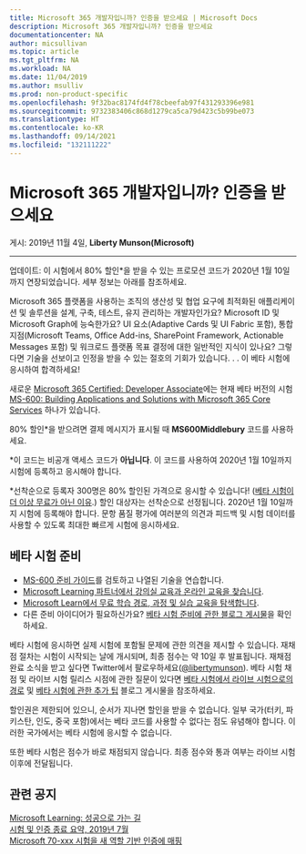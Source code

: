 ```yaml
---
title: Microsoft 365 개발자입니까? 인증을 받으세요 | Microsoft Docs
description: Microsoft 365 개발자입니까? 인증을 받으세요
documentationcenter: NA
author: micsullivan
ms.topic: article
ms.tgt_pltfrm: NA
ms.workload: NA
ms.date: 11/04/2019
ms.author: msulliv
ms.prod: non-product-specific
ms.openlocfilehash: 9f32bac8174fd4f78cbeefab97f431293396e981
ms.sourcegitcommit: 9732383406c868d1279ca5ca79d423c5b99be073
ms.translationtype: HT
ms.contentlocale: ko-KR
ms.lasthandoff: 09/14/2021
ms.locfileid: "132111222"
---
```

# <a name="are-you-a-microsoft-365-developer-its-time-to-be-certified"></a>Microsoft 365 개발자입니까? 인증을 받으세요

게시: 2019년 11월 4일, **Liberty Munson(Microsoft)**

___

업데이트: 이 시험에서 80% 할인*을 받을 수 있는 프로모션 코드가 2020년 1월 10일까지 연장되었습니다. 세부 정보는 아래를 참조하세요.

Microsoft 365 플랫폼을 사용하는 조직의 생산성 및 협업 요구에 최적화된 애플리케이션 및 솔루션을 설계, 구축, 테스트, 유지 관리하는 개발자인가요? Microsoft ID 및 Microsoft Graph에 능숙한가요? UI 요소(Adaptive Cards 및 UI Fabric 포함), 통합 지점(Microsoft Teams, Office Add-ins, SharePoint Framework, Actionable Messages 포함) 및 워크로드 플랫폼 목표 결정에 대한 일반적인 지식이 있나요? 그렇다면 기술을 선보이고 인정을 받을 수 있는 절호의 기회가 있습니다. . . 이 베타 시험에 응시하여 합격하세요!

새로운 [Microsoft 365 Certified: Developer Associate](/learn/certifications/microsoft-365-developer-associate?WT.mc_id=msignitethetour2019_MS600blog_cert_m365developer-blog-wwlcertification)에는 현재 베타 버전의 시험 [MS-600: Building Applications and Solutions with Microsoft 365 Core Services](/learn/certifications/exams/ms-600?WT.mc_id=msignitethetour2019_MS600blog_cert_examsms600-blog-wwl) 하나가 있습니다.

80% 할인*을 받으려면 결제 메시지가 표시될 때 **MS600Middlebury** 코드를 사용하세요.

*이 코드는 비공개 액세스 코드가 **아닙니다**. 이 코드를 사용하여 2020년 1월 10일까지 시험에 등록하고 응시해야 합니다.

*선착순으로 등록자 300명은 80% 할인된 가격으로 응시할 수 있습니다! ([베타 시험이 더 이상 무료가 아닌 이유](https://www.microsoft.com/en-us/learning/community-blog-post.aspx?BlogId=8&Id=374922).) 할인 대상자는 선착순으로 선정됩니다. 2020년 1월 10일까지 시험에 등록해야 합니다. 문항 품질 평가에 여러분의 의견과 피드백 및 시험 데이터를 사용할 수 있도록 최대한 빠르게 시험에 응시하세요.

## <a name="preparing-for-beta-exams"></a>베타 시험 준비

- [MS-600 준비 가이드](/learn/certifications/exams/ms-600)를 검토하고 나열된 기술을 연습합니다.
- [Microsoft Learning 파트너에서 강의실 교육과 온라인 교육을 찾습니다](https://www.microsoft.com/learning/course-list.aspx).
- [Microsoft Learn에서 무료 학습 경로, 과정 및 실습 교육을 탐색합니다](/learn/browse).
- 다른 준비 아이디어가 필요하신가요? [베타 시험 준비에 관한 블로그 게시물](https://www.microsoft.com/en-us/learning/community-blog-post.aspx?BlogId=8&Id=374544)을 확인하세요.

베타 시험에 응시하면 실제 시험에 포함될 문제에 관한 의견을 제시할 수 있습니다. 재채점 절차는 시험이 시작되는 날에 개시되며, 최종 점수는 약 10일 후 발표됩니다. 재채점 완료 소식을 받고 싶다면 Twitter에서 팔로우하세요([@libertymunson](https://twitter.com/libertymunson)). 베타 시험 채점 및 라이브 시험 릴리스 시점에 관한 질문이 있다면 [베타 시험에서 라이브 시험으로의 경로](https://www.microsoft.com/en-us/learning/community-blog-post.aspx?BlogId=8&Id=374675) 및 [베타 시험에 관한 추가 팁](https://www.microsoft.com/en-us/learning/community-blog-post.aspx?BlogId=8&Id=374723) 블로그 게시물을 참조하세요.

할인권은 제한되어 있으니, 순서가 지나면 할인을 받을 수 없습니다. 일부 국가(터키, 파키스탄, 인도, 중국 포함)에서는 베타 코드를 사용할 수 없다는 점도 유념해야 합니다. 이러한 국가에서는 베타 시험에 응시할 수 없습니다.

또한 베타 시험은 점수가 바로 채점되지 않습니다. 최종 점수와 통과 여부는 라이브 시험 이후에 전달됩니다.

## <a name="related-announcements"></a>관련 공지

[Microsoft Learning: 성공으로 가는 길](https://www.microsoft.com/en-us/learning/community-blog-post.aspx?BlogId=8&Id=375243)  
[시험 및 인증 종료 요약, 2019년 7월](https://www.microsoft.com/en-us/learning/community-blog-post.aspx?BlogId=8&Id=375242)  
[Microsoft 70-xxx 시험을 새 역할 기반 인증에 매핑](https://www.microsoft.com/en-us/learning/community-blog-post.aspx?BlogId=8&Id=375236) 

